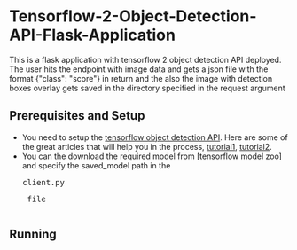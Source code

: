# Tensorflow-2-Object-Detection-API-Flask-Application
This is a flask application with tensorflow 2 object detection API deployed. The user hits the endpoint with image data and gets a json file with the format {"class": "score"} in return and the also the image with detection boxes overlay gets saved in the directory specified in the request argument

## Prerequisites and Setup
* You need to setup the [tensorflow object detection API](https://github.com/tensorflow/models/tree/master/research/object_detection). Here are some of the great articles that will help you in the process, [tutorial1](https://medium.com/@marklabinski/installing-tensorflow-object-detection-api-on-windows-10-7a4eb83e1e7), [tutorial2](https://gilberttanner.com/blog/installing-the-tensorflow-object-detection-api).
* You can the download the required model from [tensorflow model zoo] and specify the saved_model path in the <pre>client.py<pre> file

## Running

